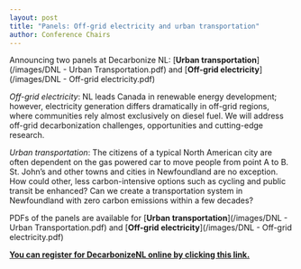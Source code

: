 ```yaml
---
layout: post
title: "Panels: Off-grid electricity and urban transportation"
author: Conference Chairs
---
```


Announcing two panels at Decarbonize NL: [**Urban transportation**](/images/DNL - Urban Transportation.pdf) and [**Off-grid electricity**](/images/DNL - Off-grid electricity.pdf)

*Off-grid electricity*: NL leads Canada in renewable energy development; however, electricity generation differs dramatically in off-grid regions, where communities rely almost exclusively on diesel fuel. We will address off-grid decarbonization challenges, opportunities and cutting-edge research.

*Urban transportation*: The citizens of a typical North American city are often dependent on the gas powered car to move people from point A to B. St. John’s and other towns and cities in Newfoundland are no exception. How could other, less carbon-intensive options such as cycling and public transit be enhanced? Can we create a transportation system in Newfoundland with zero carbon emissions within a few decades?

PDFs of the panels are available for [**Urban transportation**](/images/DNL - Urban Transportation.pdf) and [**Off-grid electricity**](/images/DNL - Off-grid electricity.pdf)

[**You can register for DecarbonizeNL online by clicking this link.**](https://mun.ungerboeck.com/prod/emc00/register.aspx?OrgCode=10&EvtID=5290&AppCode=REG&CC=119051503651)
